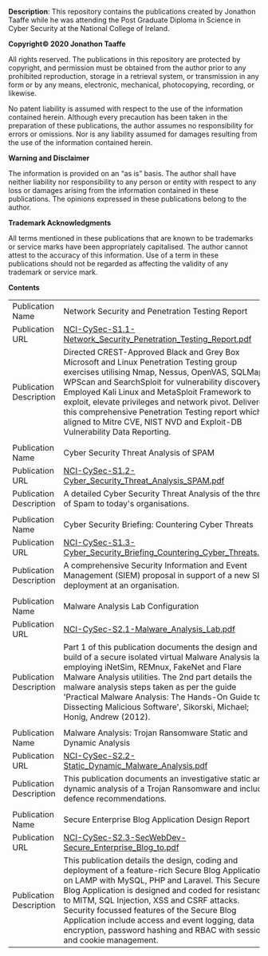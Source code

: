 <b>Description</b>: This repository contains the publications created by Jonathon Taaffe while he was attending the Post Graduate Diploma in Science in Cyber Security at the National College of Ireland.

<b>Copyright© 2020 Jonathon Taaffe</b>

All rights reserved. The publications in this repository are protected by copyright, and permission must be obtained from the author prior to any prohibited reproduction, storage in a retrieval system, or transmission in any form or by any means, electronic, mechanical, photocopying, recording, or likewise.

No patent liability is assumed with respect to the use of the information contained herein. Although every precaution has been taken in the preparation of these publications, the author assumes no responsibility for errors or omissions. Nor is any liability assumed for damages resulting from the use of the information contained herein.

<b>Warning and Disclaimer</b>

The information is provided on an “as is” basis. The author shall have neither liability nor responsibility to any person or entity with respect to any loss or damages arising from the information contained in these publications. The opinions expressed in these publications belong to the author.

<b>Trademark Acknowledgments</b>

All terms mentioned in these publications that are known to be trademarks or service marks have been appropriately capitalised. The author cannot attest to the accuracy of this information. Use of a term in these publications should not be regarded as affecting the validity of any trademark or service mark.

<b>Contents</b>

<table style="width:100%">
  <tr>
    <td>Publication Name</td>
    <td>Network Security and Penetration Testing Report</td>
  </tr>
  <tr>
    <td>Publication URL</td>
    <td><a href="https://github.com/JonathonTaaffe/NCI-Cyber-Security-PGDip-Publications/blob/master/NCI-CySec-S1.1-Network_Security_Penetration_Testing_Report.pdf">NCI-CySec-S1.1-Network_Security_Penetration_Testing_Report.pdf</a></td>
  </tr>
  <tr>
    <td>Publication Description</td>
    <td>Directed CREST-Approved Black and Grey Box Microsoft and Linux Penetration Testing group exercises utilising Nmap, Nessus, OpenVAS, SQLMap, WPScan and SearchSploit for vulnerability discovery. Employed Kali Linux and MetaSploit Framework to exploit, elevate privileges and network pivot. Delivered this comprehensive Penetration Testing report which is aligned to Mitre CVE, NIST NVD and Exploit-DB Vulnerability Data Reporting.</td>
  </tr>
  <tr>
    <td></td>
  </tr>
  <tr>
    <td>Publication Name</td>
    <td>Cyber Security Threat Analysis of SPAM</td>
    </tr>
  <tr>
    <td>Publication URL</td>
    <td><a href="https://github.com/JonathonTaaffe/NCI-Cyber-Security-PGDip-Publications/blob/master/NCI-CySec-S1.2-Cyber_Security_Threat_Analysis_SPAM.pdf">NCI-CySec-S1.2-Cyber_Security_Threat_Analysis_SPAM.pdf</a></td>
  </tr>
  <tr>
    <td>Publication Description</td>
    <td>A detailed Cyber Security Threat Analysis of the threat of Spam to today's organisations.</td>
  </tr>
  <tr>
    <td></td>
  </tr>
  <tr>
    <td>Publication Name</td>
    <td>Cyber Security Briefing: Countering Cyber Threats</td>
    </tr>
  <tr>
    <td>Publication URL</td>
    <td><a href="https://github.com/JonathonTaaffe/NCI-Cyber-Security-PGDip-Publications/blob/master/NCI-CySec-S1.3-Cyber_Security_Briefing_Countering_Cyber_Threats.pdf">NCI-CySec-S1.3-Cyber_Security_Briefing_Countering_Cyber_Threats.pdf</a></td>
  </tr>
  <tr>
    <td>Publication Description</td>
    <td>A comprehensive Security Information and Event Management (SIEM) proposal in support of a new SIEM deployment at an organisation.</td>
  </tr>
  <tr>
    <td></td>
  </tr>
  <tr>
    <td>Publication Name</td>
    <td>Malware Analysis Lab Configuration</td>
    </tr>
  <tr>
    <td>Publication URL</td>
    <td><a href="https://github.com/JonathonTaaffe/NCI-Cyber-Security-PGDip-Publications/blob/master/NCI-CySec-S2.1-Malware_Analysis_Lab.pdf">NCI-CySec-S2.1-Malware_Analysis_Lab.pdf</a></td>
  </tr>
  <tr>
    <td>Publication Description</td>
    <td>Part 1 of this publication documents the design and build of a secure isolated virtual Malware Analysis lab employing iNetSim, REMnux, FakeNet and Flare Malware Analysis utilities. The 2nd part details the malware analysis steps taken as per the guide 'Practical Malware Analysis: The Hands-On Guide to Dissecting Malicious Software', Sikorski, Michael; Honig, Andrew (2012).</td>
  </tr>
  <tr>
    <td></td>
  </tr>
  <tr>
    <td>Publication Name</td>
    <td>Malware Analysis: Trojan Ransomware Static and Dynamic Analysis</td>
    </tr>
  <tr>
    <td>Publication URL</td>
    <td><a href="https://github.com/JonathonTaaffe/NCI-Cyber-Security-PGDip-Publications/blob/master/NCI-CySec-S2.2-Static_Dynamic_Malware_Analysis.pdf">NCI-CySec-S2.2-Static_Dynamic_Malware_Analysis.pdf</a></td>
  </tr>
  <tr>
    <td>Publication Description</td>
    <td>This publication documents an investigative static and dynamic analysis of a Trojan Ransomware and includes defence recommendations.</td>
  </tr>
  <tr>
    <td></td>
  </tr>
  <tr>
    <td>Publication Name</td>
    <td>Secure Enterprise Blog Application Design Report</td>
    </tr>
  <tr>
    <td>Publication URL</td>
    <td><a href="https://github.com/JonathonTaaffe/NCI-Cyber-Security-PGDip-Publications/blob/master/NCI-CySec-S2.3-SecWebDev-Secure_Enterprise_Blog_to.pdf">NCI-CySec-S2.3-SecWebDev-Secure_Enterprise_Blog_to.pdf</a></td>
  </tr>
  <tr>
    <td>Publication Description</td>
    <td>This publication details the design, coding and deployment of a feature-rich Secure Blog Application on LAMP with MySQL, PHP and Laravel. This Secure Blog Application is designed and coded for resistance to MITM, SQL Injection, XSS and CSRF attacks. Security focussed features of the Secure Blog Application include access and event logging, data encryption, password hashing and RBAC with session and cookie management.</td>
  </tr>
</table>

